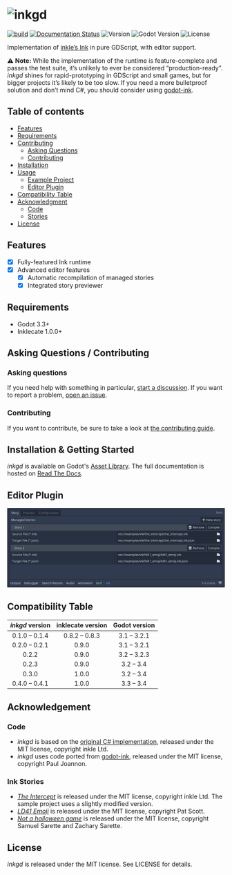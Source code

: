 # ![inkgd](https://i.imgur.com/QbLG9Xp.png)

[![build](https://github.com/ephread/inkgd/workflows/build/badge.svg)](https://github.com/ephread/inkgd/actions)
[![Documentation Status](https://readthedocs.org/projects/inkgd/badge/?version=latest)](https://inkgd.readthedocs.io/en/latest/?badge=latest)
![Version](https://img.shields.io/badge/version-0.4.0-orange.svg)
![Godot Version](https://img.shields.io/badge/godot-3.3+-blue.svg)
![License](https://img.shields.io/badge/license-MIT-green.svg)

Implementation of [inkle’s Ink] in pure GDScript, with editor support.

⚠️ **Note:** While the implementation of the runtime is feature-complete and
passes the test suite, it’s unlikely to ever be considered “production-ready”.
_inkgd_ shines for rapid-prototyping in GDScript and small games, but for bigger
projects it’s likely to be too slow. If you need a more bulletproof solution
and don’t mind C#, you should consider using [godot-ink].

[inkle’s Ink]: https://github.com/inkle/ink
[godot-ink]: https://github.com/paulloz/godot-ink

## Table of contents

  * [Features](#features)
  * [Requirements](#requirements)
  * [Contributing](#asking-questions--contributing)
      * [Asking Questions](#asking-questions)
      * [Contributing](#contributing)
  * [Installation](#installation)
  * [Usage](#usage)
      * [Example Project](#runtime)
      * [Editor Plugin](#editor)
  * [Compatibility Table](#compatibility-table)
  * [Acknowledgment](#acknowledgment)
      * [Code](#code)
      * [Stories](#stories)
  * [License](#license)

## Features
- [x] Fully-featured Ink runtime
- [x] Advanced editor features
	- [x] Automatic recompilation of managed stories
	- [x] Integrated story previewer

## Requirements
- Godot 3.3+
- Inklecate 1.0.0+

## Asking Questions / Contributing

### Asking questions

If you need help with something in particular, [start a discussion].
If you want to report a problem, [open an issue].

[start a discussion]: https://github.com/ephread/inkgd/discussions/new
[open an issue]: https://github.com/ephread/inkgd/issues/new/choose

### Contributing

If you want to contribute, be sure to take a look at [the contributing guide].

[the contributing guide]: https://github.com/ephread/inkgd/blob/master/CONTRIBUTING.md

## Installation & Getting Started

*inkgd* is available on Godot's [Asset Library]. The full documentation is
hosted on [Read The Docs].

[Asset Library]: http://godotengine.org/asset-library/asset/349
[Read The Docs]: https://inkgd.readthedocs.io/en/stable/

## Editor Plugin

![Ink panel demo](docs/source/advanced/editor_plugin/img/ink_panel/ink_panel.gif)

## Compatibility Table

| _inkgd_ version | inklecate version |  Godot version  |
|:---------------:|:-----------------:|:---------------:|
|  0.1.0 – 0.1.4  |   0.8.2 – 0.8.3   |   3.1 – 3.2.1   |
|  0.2.0 – 0.2.1  |       0.9.0       |   3.1 – 3.2.1   |
|      0.2.2      |       0.9.0       |   3.2 – 3.2.3   |
|      0.2.3      |       0.9.0       |    3.2 – 3.4    |
|      0.3.0      |       1.0.0       |    3.2 – 3.4    |
|  0.4.0 – 0.4.1  |       1.0.0       |    3.3 – 3.4    |

## Acknowledgement

### Code

- _inkgd_ is based on the [original C# implementation], released under the
  MIT license, copyright inkle Ltd.
- _inkgd_ uses code ported from [godot-ink], released under the MIT license,
  copyright Paul Joannon.

[original C# implementation]: https://github.com/inkle/ink/blob/master/LICENSE.txt
[godot-ink]: https://github.com/paulloz/godot-ink/blob/master/LICENSE

### Ink Stories

- [_The Intercept_] is released under the MIT license, copyright inkle Ltd.
  The sample project uses a slightly modified version.
- [_LD41 Emoji_] is released under the MIT license, copyright Pat Scott.
- [_Not a halloween game_] is released under the MIT license, copyright Samuel
  Sarette and Zachary Sarette.

[_The Intercept_]: https://github.com/inkle/ink-library/tree/master/Stories/The%20Intercept
[_LD41 Emoji_]: https://github.com/inkle/ink-library/tree/master/Stories/LD41%20Emoji
[_Not a halloween game_]: https://github.com/lunarcloud/not-a-halloween-game

## License

_inkgd_ is released under the MIT license. See LICENSE for details.




